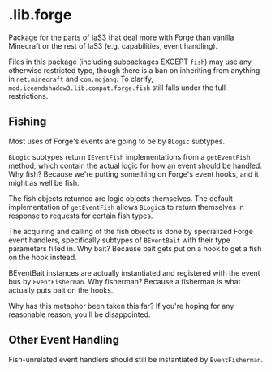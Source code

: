 # .lib.forge

Package for the parts of IaS3 that deal more with Forge than vanilla Minecraft or the rest of IaS3
(e.g. capabilities, event handling).

Files in this package (including subpackages EXCEPT `fish`) may use any otherwise restricted type,
though there is a ban on inheriting from anything in `net.minecraft` and `com.mojang`.
To clarify, `mod.iceandshadow3.lib.compat.forge.fish` still falls under the full restrictions.

## Fishing

Most uses of Forge's events are going to be by `BLogic` subtypes.

`BLogic` subtypes return `IEventFish` implementations from a `getEventFish` method,
which contain the actual logic for how an event should be handled.
Why fish? Because we're putting something on Forge's event hooks, and it might as well be fish.

The fish objects returned are logic objects themselves. The default implementation of `getEventFish`
allows `BLogic`s to return themselves in response to requests for certain fish types.

The acquiring and calling of the fish objects is done by specialized Forge event handlers,
specifically subtypes of `BEventBait` with their type parameters filled in.
Why bait? Because bait gets put on a hook to get a fish on the hook instead.

BEventBait instances are actually instantiated and registered with the event bus by `EventFisherman`.
Why fisherman? Because a fisherman is what actually puts bait on the hooks.

Why has this metaphor been taken this far? If you're hoping for any reasonable reason, you'll be disappointed.

## Other Event Handling

Fish-unrelated event handlers should still be instantiated by `EventFisherman`.

